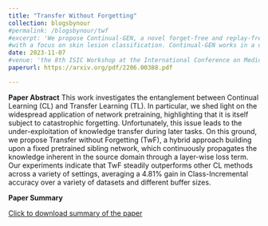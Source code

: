 ```yaml
---
title: "Transfer Without Forgetting"
collection: blogsbynour
#permalink: /blogsbynour/twf
#excerpt: 'We propose Continual-GEN, a novel forget-free and replay-free subnetwork-based CL method for medical imaging 
#with a focus on skin lesion classification. Continual-GEN works in a domain-agnostic setting, where information about domain identity during training or at inference is unavailable.'
date: 2023-11-07
#venue: 'the 8th ISIC Workshop at the International Conference on Medical Image Computing and Computer Assisted Intervention (MICCAI)'
paperurl: https://arxiv.org/pdf/2206.00388.pdf

---
```

**Paper Abstract**
This work investigates the entanglement between Continual Learning (CL) and Transfer Learning (TL). In particular, we shed light on the widespread application of network pretraining, highlighting that it is itself subject to catastrophic forgetting. Unfortunately, this issue leads to the under-exploitation of knowledge transfer during later tasks. On this ground, we propose Transfer without Forgetting (TwF), a hybrid approach building upon a fixed pretrained sibling network, which continuously propagates the knowledge inherent in the source domain through a layer-wise loss term. Our experiments indicate that TwF steadily outperforms other CL methods across a variety of settings, averaging a 4.81% gain in Class-Incremental accuracy over a variety of datasets and different buffer sizes. 

**Paper Summary**

[Click to download summary of the paper](http://nourhanb.github.io/_blogsbynour/twf.pdf)
